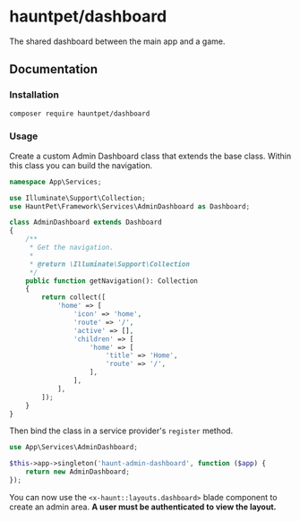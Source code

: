 # hauntpet/dashboard

The shared dashboard between the main app and a game.

## Documentation

### Installation
```bash
composer require hauntpet/dashboard
```

### Usage
Create a custom Admin Dashboard class that extends the base class. Within this class you can build the navigation.
```php
namespace App\Services;

use Illuminate\Support\Collection;
use HauntPet\Framework\Services\AdminDashboard as Dashboard;

class AdminDashboard extends Dashboard
{
    /**
     * Get the navigation.
     *
     * @return \Illuminate\Support\Collection
     */
    public function getNavigation(): Collection
    {
        return collect([
            'home' => [
                'icon' => 'home',
                'route' => '/',
                'active' => [],
                'children' => [
                    'home' => [
                        'title' => 'Home',
                        'route' => '/',
                    ],
                ],
            ],
        ]);
    }
}
```

Then bind the class in a service provider's `register`  method.
```php
use App\Services\AdminDashboard;

$this->app->singleton('haunt-admin-dashboard', function ($app) {
    return new AdminDashboard;
});
```

You can now use the `<x-haunt::layouts.dashboard>` blade component to create an admin area. **A user must be authenticated to view the layout.**
